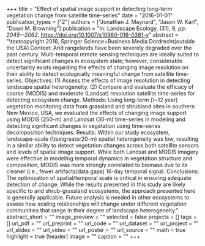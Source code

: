 +++
title = "Effect of spatial image support in detecting long-term vegetation change from satellite time-series"
date = "2016-01-01"
publication_types = ["2"]
authors = ["Jonathan J. Maynard", "Jason W. Karl", "Dawn M. Browning"]
publication = "In: Landscape Ecology, (31), 9, _pp. 2045--2062_, https://doi.org/10.1007/s10980-016-0381-y"
abstract = "\\textcopyright 2016, Springer Science+Business Media Dordrecht(outside the USA).Context: Arid rangelands have been severely degraded over the past century. Multi-temporal remote sensing techniques are ideally suited to detect significant changes in ecosystem state; however, considerable uncertainty exists regarding the effects of changing image resolution on their ability to detect ecologically meaningful change from satellite time-series. Objectives: (1) Assess the effects of image resolution in detecting landscape spatial heterogeneity. (2) Compare and evaluate the efficacy of coarse (MODIS) and moderate (Landsat) resolution satellite time-series for detecting ecosystem change. Methods: Using long-term (\\~12 year) vegetation monitoring data from grassland and shrubland sites in southern New Mexico, USA, we evaluated the effects of changing image support using MODIS (250-m) and Landsat (30-m) time-series in modeling and detecting significant changes in vegetation using time-series decomposition techniques. Results: Within our study ecosystem, landscape-scale (\\textgreater20-m) spatial heterogeneity was low, resulting in a similar ability to detect vegetation changes across both satellite sensors and levels of spatial image support. While both Landsat and MODIS imagery were effective in modeling temporal dynamics in vegetation structure and composition, MODIS was more strongly correlated to biomass due to its cleaner (i.e., fewer artifacts/data gaps) 16-day temporal signal. Conclusions: The optimization of spatial/temporal scale is critical in ensuring adequate detection of change. While the results presented in this study are likely specific to arid shrub-grassland ecosystems, the approach presented here is generally applicable. Future analysis is needed in other ecosystems to assess how scaling relationships will change under different vegetation communities that range in their degree of landscape heterogeneity."
abstract_short = ""
image_preview = ""
selected = false
projects = []
tags = []
url_pdf = ""
url_preprint = ""
url_code = ""
url_dataset = ""
url_project = ""
url_slides = ""
url_video = ""
url_poster = ""
url_source = ""
math = true
highlight = true
[header]
image = ""
caption = ""
+++
